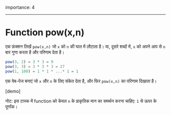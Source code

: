 importance: 4

---

# Function pow(x,n)

एक फ़ंक्शन लिखें `pow(x,n)` जो `x` को `n` की घात में लौटाता है। या, दूसरे शब्दों में, `x` को अपने आप से `n` बार गुणा करता है और परिणाम देता है।

```js
pow(3, 2) = 3 * 3 = 9
pow(3, 3) = 3 * 3 * 3 = 27
pow(1, 100) = 1 * 1 * ...* 1 = 1
```

एक वेब-पेज बनाएं जो `x` और `n` के लिए संकेत देता है, और फिर `pow(x,n)` का परिणाम दिखाता है।

[demo]

नोट: इस टास्क में function को केवल `n` के प्राकृतिक मान का समर्थन करना चाहिए: `1` से ऊपर के पूर्णांक।
